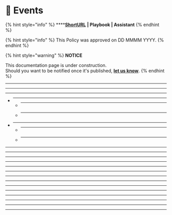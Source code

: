 # 🚧 Events

{% hint style="info" %}
****[**ShortURL**](https://tiof.click/TIOFPolicyEvents) **| Playbook | Assistant**
{% endhint %}



{% hint style="info" %}
This Policy was approved on DD MMMM YYYY.
{% endhint %}



{% hint style="warning" %}
**NOTICE**

This documentation page is under construction.\
Should you want to be notified once it's published, [**let us know**](https://tiof.click/TIOFTarianUpdatesService).
{% endhint %}

***

***

***

- ***
  - ***
  - ***
- ***
  - ***
  - ***

***

***

***

***

***

***

***

***

***

***

***

***

***

***
